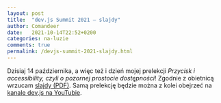 ```yaml
---
layout: post
title:  "dev.js Summit 2021 – slajdy"
author: Comandeer
date:   2021-10-14T22:52+0200
categories: na-luzie
comments: true
permalink: /devjs-summit-2021-slajdy.html
---
```


Dzisiaj 14 października, a więc też i dzień mojej prelekcji <cite>Przycisk i accessibility, czyli o pozornej prostocie dostępności</cite>! Zgodnie z obietnicą wrzucam [slajdy (PDF)](/assets//devjs-summit-2021-slajdy/devjs-2021.pdf). Samą prelekcję będzie można z kolei obejrzeć na [kanale dev.js na YouTubie](https://www.youtube.com/channel/UCxjt-fYLh5DlODJvz7PqH8Q/featured).
